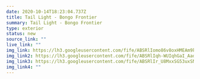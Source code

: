 ```yaml
---
date: 2020-10-14T18:23:04.737Z
title: Tail Light - Bongo Frontier
summary: Tail Light - Bongo Frontier
type: exterior
status: new
source_link: ""
live_link: ""
img_link: https://lh3.googleusercontent.com/fife/ABSRlIomo86v8oxHMEAm9kEkzRuGNspBr0D0yrTKRzxNBs3QncpsN0d2n6OsU-koq97aTzFtjHTkAu6uS6Y_EGlm5rEEneQV7QUQtQoh1sQUDiz2X8jC36Yva0oZ1eE01Q6zLWaliahb0PvJ_eAyI0m1x_3bmcr1XGOHjF1ZM0mhMQ9aUtlCuV5QR4rduwVlRWIzJSzK_BUOyzdJIwFTuXc0RUC09IrG4cxb5HpuLTlIRkDao9bRjtkR69GYilfBlOvYRXxVgS7QRSAUE0s3JjfOQTdJAQnpk6UQoyPGg4MQIAlYRUN7kk6KxtS2Z-UIEla1Hgsd00-_4CC3EqrkkGlYzMYWTpocqieJvpyX4rNMXF1OnAinLt4nG-N8Z0sFrW10Z8z8JZuSXt12J_ZlkmM0awyBIBGqfpeanChSnh9S5aC04gKp2Jhs6iw2aWqzjQW1kzZO624ifBWSDNLqDBz6Iq0nl-l9KMwAA5aWaavum50L69HzdUzwTe4jzJU1uGYjaKjss8khaumelThYTFdWbzRF0DnZ8wggKzh-AO25iRvWTj0NwMYaCPmB5ytXWEskTlnVNlrOugP1D3NC3G4TviMrv-CDg-QrdMv1GEX5JCswoOszXzXxq1PvSDW67zfz699ZJkjDYM7I_BWivxTAUE4KqeqKJr0NwP-mHbi1X7axdXkhtto64fyhdA5mGrrr7olHEm-OGO_N2LuRfFMhdrY3QSy1_eSz8g=w795-h650-ft
img_link2: https://lh3.googleusercontent.com/fife/ABSRlIqh-WUIqhGaI_AadObpgqqyDyshO7psriLpUjC9ldDIWJhARGcjVjZQTpd0K0rHa7f1Lhb0ev6v3SmWnsTHhs61Ce4SQC4ik6Wn7Uz3aoDdKbBrgPc3wkFt12Fa7JaApFxqTAidr_xlWaZ1uIIYAerCMcVJMCKQPmd09cIUNxn8y9A2bKa2e1F7dSCHx2JZ6IGouXB9hYAbhc2_WRbsOR5EtoQyPfhBRSU2Yeo_X7WDX9DXVIvDXvRcHqQ8Cw1eiN8Ur87nI3QJKZf4W2b6_TVVwlKjDt0a7fTaFlSU8P9z2Njj-qcEZWfzE2tXrBVE7NhXkwhmDsVh0P24OwTrvyCX1oYRWvGBAgCN9jNHVIfLjsm_VBzYvXC-JAzQibnSaCje5WZCpOqi8XQ276nXGa2-sYXDpmLmAGSykOaGIdQ-SqW6agPoURlL8DCjdpisDxXbgnYecZ06RyO7CfAQseLyZoUwdNF3D7NsBN-jcMu3-u_gopZMnJuCWXXnOYf2b4gMOuMTSxBcwNj9HHSVNOgSqRg4IgWHM40Zj968AkRqzb8wjyAV6vDNEQM3mGIreSQge3Nn5NKMC4BRm3l2-z9NKb3BbkElC4tdpcbo3Qs5RPBzG7NCsQHPIEaBXSEW_PTvYgxUdFVTBCa_G8hXVOZwhMdbkJUmIqQTxyWl15Wi0f4ceTR3sE_dU8O78OmdwgPFtkV3OxWbp8tZligPG0omrnECB_Wl2w=w795-h650-ft
img_link3: https://lh3.googleusercontent.com/fife/ABSRlIr_U8MxxSG53uxSNxIU7yoixAiO-q0umyysBQztFX-_V6fWPXcn9K6aN_CEqcmpqWpMKPTsT3KOAWDM0go1BVM81xjgg2gm_CzqmY1pcaPHB_tgIfwBfoqVgsXy-UerdDfIIeFoT9BEIwxLNduQyJnCDH_1SVy-WGyVVXZbgq8I1HSdkSaqtzSQ0MYIyjD9m1IEfKBNrmauHLN_Lk-q8-yytFyY63W2AHwmFY2SDe5MOMRkQej7qSMMn871nRVuBCjB0GIIUO5WUkI5QoG-sFlqwkcrGGhlcen_UaYx48Jt94bHLQP-HbEIKYelJpEvOmElfB0foo5bb0XseaKBs9uuzvFRIqwNyZdu4ZNi0NutPBl_sBIHI5tgnlLKjhwaX4vAPL4-Qa6bToEWFfnVgfbx-rJlLgkPgdAdrPovbbKwTV2uSHq_hND-Gv0UCZz39Ge8aYA9Sy1FjIPYbWYCdRK6TQZyreXJFboNXJWvNDrAQaInVSEPkQuaT-UG67gQu8qUzGkDnOscnZyP8ClV0Y1kISU4DXlW-AhGYlMnSn3JaQ_UX7xwOGTMz-XUOQYwlnZpFSOWgYT1HfaPrR6Ovsq0-fGKxF6yVq89hppS5xJ4Ms1nE_BXovaB-G8tRrNT-q2xFQ1CR7JESSCLBqbYREKzXLAedxU1XV9gOFUBlEW9PQ4fbZ_6a7YgdSW0LQpCv0lri7QCYEeZvcsKrZt5NcJp3o_gALV95g=w795-h650-ft
img_link4: ""
---
```

